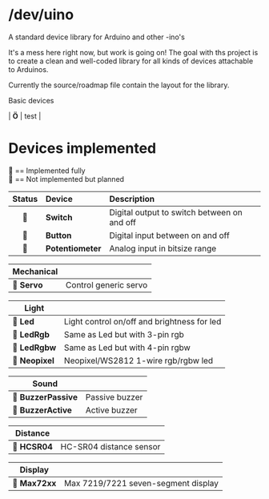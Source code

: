 # /dev/uino
A standard device library for Arduino and other -ino's

It's a mess here right now, but work is going on!
The goal with ths project is to create a clean and well-coded library for all kinds of devices attachable to Arduinos.

Currently the source/roadmap file contain the layout for the library.

Basic devices




| **Ö**                | test                                        |

# Devices implemented

🔵 == Implemented fully  
🔴 == Not implemented but planned

| Status | Device            | Description                                 |
| :----: | :---              | :---                                        |
| 🔵     | **Switch**        | Digital output to switch between on and off |
| 🔵     | **Button**        | Digital input between on and off            |
| 🔵     | **Potentiometer** | Analog input in bitsize range               |

| Mechanical   |                       |
| ------------ | --------------------- |
| 🔴 **Servo** | Control generic servo |

| Light           |                                             |
| --------------- | ------------------------------------------- |
| 🔵 **Led**      | Light control on/off and brightness for led |
| 🔵 **LedRgb**   | Same as Led but with 3-pin rgb              |
| 🔵 **LedRgbw**  | Same as Led but with 4-pin rgbw             |
| 🔴 **Neopixel** | Neopixel/WS2812 1-wire rgb/rgbw led         |

| Sound                |                |
| -------------------- | -------------- |
| 🔵 **BuzzerPassive** | Passive buzzer |
| 🔵 **BuzzerActive**  | Active buzzer  |

| Distance      |                         |
| ------------- | ----------------------- |
| 🔴 **HCSR04** | HC-SR04 distance sensor |

| Display        |                                     |
| -------------- | ----------------------------------- |
| 🔴 **Max72xx** | Max 7219/7221 seven-segment display |
